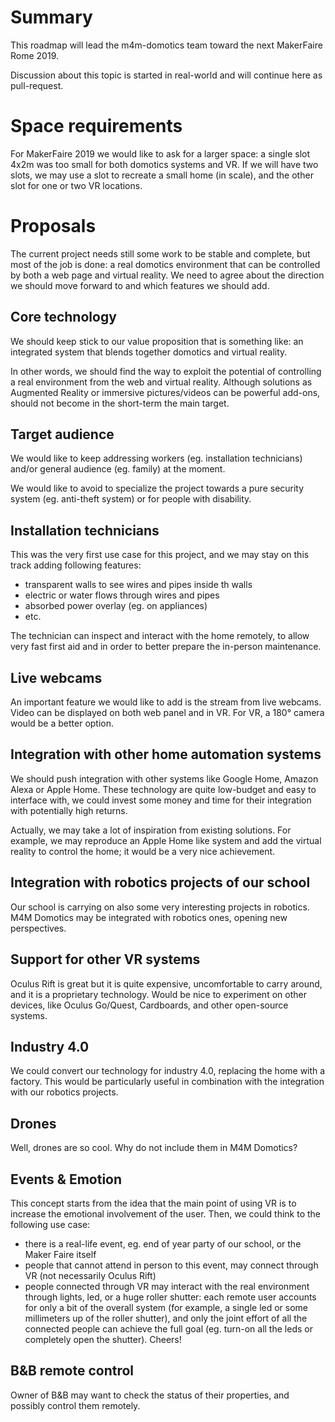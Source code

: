 # Summary
This roadmap will lead the m4m-domotics team toward the next MakerFaire Rome 2019.

Discussion about this topic is started in real-world and will continue here as pull-request.

# Space requirements
For MakerFaire 2019 we would like to ask for a larger space: a single slot 4x2m was too small for both domotics systems and VR. If we will have two slots, we may use a slot to recreate a small home (in scale), and the other slot for one or two VR locations.

# Proposals
The current project needs still some work to be stable and complete, but most of the job is done: a real domotics environment that can be controlled by both a web page and virtual reality. We need to agree about the direction we should move forward to and which features we should add.

## Core technology
We should keep stick to our value proposition that is something like: an integrated system that blends together domotics and virtual reality.

In other words, we should find the way to exploit the potential of controlling a real environment from the web and virtual reality. Although solutions as Augmented Reality or immersive pictures/videos can be powerful add-ons, should not become in the short-term the main target.

## Target audience
We would like to keep addressing workers (eg. installation technicians) and/or general audience (eg. family) at the moment.

We would like to avoid to specialize the project towards a pure security system (eg. anti-theft system) or for people with disability.

## Installation technicians
This was the very first use case for this project, and we may stay on this track adding following features:
- transparent walls to see wires and pipes inside th walls
- electric or water flows through wires and pipes
- absorbed power overlay (eg. on appliances)
- etc.

The technician can inspect and interact with the home remotely, to allow very fast first aid and in order to better prepare the in-person maintenance.

## Live webcams
An important feature we would like to add is the stream from live webcams. Video can be displayed on both web panel and in VR. For VR, a 180° camera would be a better option.


## Integration with other home automation systems
We should push integration with other systems like Google Home, Amazon Alexa or Apple Home. These technology are quite low-budget and easy to interface with, we could invest some money and time for their integration with potentially high returns.

Actually, we may take a lot of inspiration from existing solutions. For example, we may reproduce an Apple Home like system and add the virtual reality to control the home; it would be a very nice achievement.

## Integration with robotics projects of our school
Our school is carrying on also some very interesting projects in robotics. M4M Domotics may be integrated with robotics ones, opening new perspectives.

## Support for other VR systems
Oculus Rift is great but it is quite expensive, uncomfortable to carry around, and it is a proprietary technology. Would be nice to experiment on other devices, like Oculus Go/Quest, Cardboards, and other open-source systems. 

## Industry 4.0
We could convert our technology for industry 4.0, replacing the home with a factory. This would be particularly useful in combination with the integration with our robotics projects.

## Drones
Well, drones are so cool. Why do not include them in M4M Domotics?

## Events & Emotion
This concept starts from the idea that the main point of using VR is to increase the emotional involvement of the user. Then, we could think to the following use case:
- there is a real-life event, eg. end of year party of our school, or the Maker Faire itself
- people that cannot attend in person to this event, may connect through VR (not necessarily Oculus Rift)
- people connected through VR may interact with the real environment through lights, led, or a huge roller shutter: each remote user accounts for only a bit of the overall system (for example, a single led or some millimeters up of the roller shutter), and only the joint effort of all the connected people can achieve the full goal (eg. turn-on all the leds or completely open the shutter). Cheers!

## B&B remote control
Owner of B&B may want to check the status of their properties, and possibly control them remotely.
